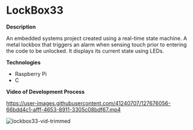 # LockBox33

**Description**

An embedded systems project created using a real-time state machine.
A metal lockbox that triggers an alarm when sensing touch prior to entering the code to be unlocked. It displays its current state using LEDs.

**Technologies**
- Raspberry Pi
- C

**Video of Development Process**



https://user-images.githubusercontent.com/41240707/127676056-66bdd4c1-afff-4653-8911-3305c08bdf67.mp4

![lockbox33-vid-trimmed](https://user-images.githubusercontent.com/41240707/127676068-33ffa410-410a-4436-bbee-8fc0a31d9215.gif)

